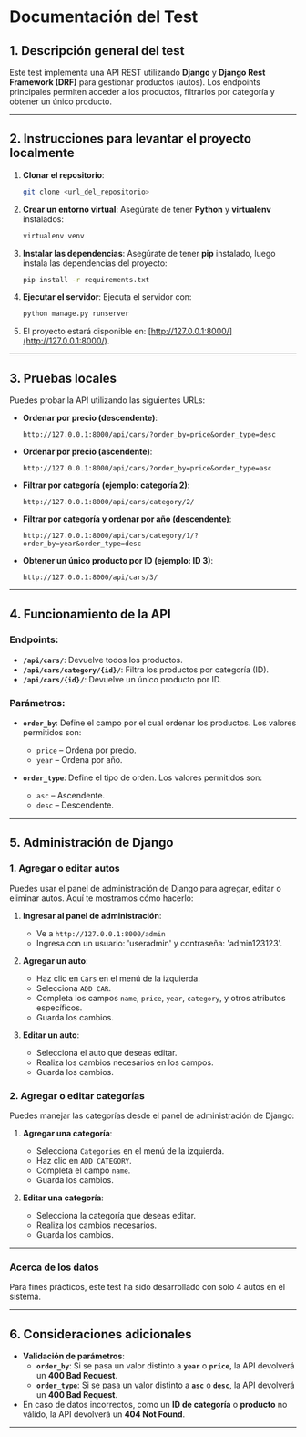 # Documentación del Test

## 1. Descripción general del test

Este test implementa una API REST utilizando **Django** y **Django Rest Framework (DRF)** para gestionar productos (autos). Los endpoints principales permiten acceder a los productos, filtrarlos por categoría y obtener un único producto.

---

## 2. Instrucciones para levantar el proyecto localmente

1. **Clonar el repositorio**:

   ```bash
   git clone <url_del_repositorio>
   ```

2. **Crear un entorno virtual**:
   Asegúrate de tener **Python** y **virtualenv** instalados:

   ```bash
   virtualenv venv
   ```

3. **Instalar las dependencias**:
   Asegúrate de tener **pip** instalado, luego instala las dependencias del proyecto:

   ```bash
   pip install -r requirements.txt
   ```

4. **Ejecutar el servidor**:
   Ejecuta el servidor con:

   ```bash
   python manage.py runserver
   ```

5. El proyecto estará disponible en: [http://127.0.0.1:8000/](http://127.0.0.1:8000/).

---

## 3. Pruebas locales

Puedes probar la API utilizando las siguientes URLs:

- **Ordenar por precio (descendente)**:

  ```http
  http://127.0.0.1:8000/api/cars/?order_by=price&order_type=desc
  ```

- **Ordenar por precio (ascendente)**:

  ```http
  http://127.0.0.1:8000/api/cars/?order_by=price&order_type=asc
  ```

- **Filtrar por categoría (ejemplo: categoría 2)**:

  ```http
  http://127.0.0.1:8000/api/cars/category/2/
  ```

- **Filtrar por categoría y ordenar por año (descendente)**:

  ```http
  http://127.0.0.1:8000/api/cars/category/1/?order_by=year&order_type=desc
  ```

- **Obtener un único producto por ID (ejemplo: ID 3)**:
  ```http
  http://127.0.0.1:8000/api/cars/3/
  ```

---

## 4. Funcionamiento de la API

### Endpoints:

- **`/api/cars/`**: Devuelve todos los productos.
- **`/api/cars/category/{id}/`**: Filtra los productos por categoría (ID).
- **`/api/cars/{id}/`**: Devuelve un único producto por ID.

### Parámetros:

- **`order_by`**: Define el campo por el cual ordenar los productos. Los valores permitidos son:

  - `price` – Ordena por precio.
  - `year` – Ordena por año.

- **`order_type`**: Define el tipo de orden. Los valores permitidos son:
  - `asc` – Ascendente.
  - `desc` – Descendente.

---

## 5. Administración de Django

### 1. Agregar o editar autos

Puedes usar el panel de administración de Django para agregar, editar o eliminar autos. Aquí te mostramos cómo hacerlo:

1. **Ingresar al panel de administración**:

   - Ve a `http://127.0.0.1:8000/admin`
   - Ingresa con un usuario: 'useradmin' y contraseña: 'admin123123'.

2. **Agregar un auto**:

   - Haz clic en `Cars` en el menú de la izquierda.
   - Selecciona `ADD CAR`.
   - Completa los campos `name`, `price`, `year`, `category`, y otros atributos específicos.
   - Guarda los cambios.

3. **Editar un auto**:
   - Selecciona el auto que deseas editar.
   - Realiza los cambios necesarios en los campos.
   - Guarda los cambios.

### 2. Agregar o editar categorías

Puedes manejar las categorías desde el panel de administración de Django:

1. **Agregar una categoría**:

   - Selecciona `Categories` en el menú de la izquierda.
   - Haz clic en `ADD CATEGORY`.
   - Completa el campo `name`.
   - Guarda los cambios.

2. **Editar una categoría**:
   - Selecciona la categoría que deseas editar.
   - Realiza los cambios necesarios.
   - Guarda los cambios.

---

### Acerca de los datos

Para fines prácticos, este test ha sido desarrollado con solo 4 autos en el sistema.

---

## 6. Consideraciones adicionales

- **Validación de parámetros**:
  - **`order_by`**: Si se pasa un valor distinto a **`year`** o **`price`**, la API devolverá un **400 Bad Request**.
  - **`order_type`**: Si se pasa un valor distinto a **`asc`** o **`desc`**, la API devolverá un **400 Bad Request**.
- En caso de datos incorrectos, como un **ID de categoría** o **producto** no válido, la API devolverá un **404 Not Found**.

---
